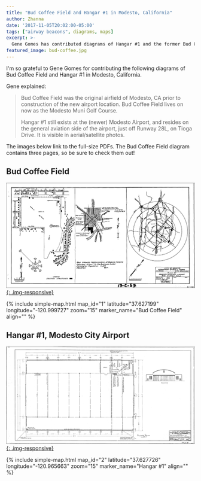 ```yaml
---
title: "Bud Coffee Field and Hangar #1 in Modesto, California"
author: Zhanna
date: '2017-11-05T20:02:00-05:00'
tags: ["airway beacons", diagrams, maps]
excerpt: >-
  Gene Gomes has contributed diagrams of Hangar #1 and the former Bud Coffee Field in Modesto, CA!
featured_image: bud-coffee.jpg   
---
```


I'm so grateful to Gene Gomes for contributing the following diagrams of Bud Coffee Field and Hangar #1 in Modesto, California.

Gene explained:

> Bud Coffee Field was the original airfield of Modesto, CA prior to construction of the new airport location. Bud Coffee Field lives on now as the Modesto Muni Golf Course.
>
> Hangar #1 still exists at the (newer) Modesto Airport, and resides on the general aviation side of the airport, just off Runway 28L, on Tioga Drive. It is visible in aerial/satellite photos.

The images below link to the full-size PDFs. The Bud Coffee Field diagram contains three pages, so be sure to check them out!

## Bud Coffee Field

[![Bud Coffee Field](/assets/img/posts/Bud-Coffee-Field.jpg 'Bud Coffee Field'){: .img-responsive}](/assets/img/posts/Bud-Coffee-Field.pdf)

{% include simple-map.html map_id="1" latitude="37.627199" longitude="-120.999727" zoom="15" marker_name="Bud Coffee Field" align="" %}


## Hangar #1, Modesto City Airport

[![Hangar #1, Modesto City Airport](/assets/img/posts/Modesto-Hangar-1.jpg 'Hangar #1, Modesto City Airport'){: .img-responsive}](/assets/img/posts/Modesto-Hangar-1.pdf)


{% include simple-map.html map_id="2" latitude="37.627726" longitude="-120.965663" zoom="15" marker_name="Hangar #1" align="" %}